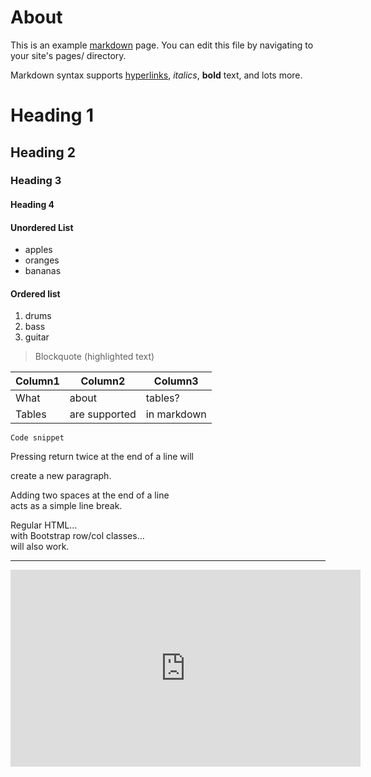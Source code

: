 # About

This is an example [markdown](https://daringfireball.net/projects/markdown/syntax) page. You can edit this file by navigating to your site's pages/ directory.

Markdown syntax supports [hyperlinks](http://www.pushtape.com), *italics*, **bold** text, and lots more.

# Heading 1
## Heading 2
### Heading 3
#### Heading 4

#### Unordered List
- apples
- oranges
- bananas

#### Ordered list
1. drums
2. bass
3. guitar

> Blockquote (highlighted text)  

Column1 | Column2 | Column3
--- | --- | ---
What | about | tables?
Tables | are supported  | in markdown

```
Code snippet
```

Pressing return twice at the end of a line will

create a new paragraph.

Adding two spaces at the end of a line  
acts as a simple line break.

<div class="row">
  <div class="col-sm-4">Regular HTML...</div>
  <div class="col-sm-4">with Bootstrap row/col classes... </div>
  <div class="col-sm-4">will also work.</div>
</div>

***

<iframe width="560" height="315" src="https://www.youtube.com/embed/4tAsNON4SN0" frameborder="0" allowfullscreen></iframe>
